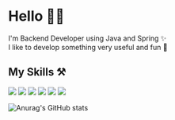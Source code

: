 
# Hello 👋🏻

I'm Backend Developer using Java and Spring ✨ </br>
I like to develop something very useful and fun 🤩

## My Skills ⚒️
<a href="" target="_blank"><img src="https://img.shields.io/badge/Spring-6DB33F?style=for-the-badge&logo=Spring&logoColor=FFFFFF"/></a>
<a href="" target="_blank"><img src="https://img.shields.io/badge/SpringBoot-6DB33F?style=for-the-badge&logo=SpringBoot&logoColor=FFFFFF"/></a>
<a href="" target="_blank"><img src="https://img.shields.io/badge/JetBrains-000000?style=for-the-badge&logo=JetBrains&logoColor=FFFFFF"/></a>
<a href="" target="_blank"><img src="https://img.shields.io/badge/Python-3776AB?style=for-the-badge&logo=Python&logoColor=FFFFFF"/></a>
<a href="" target="_blank"><img src="https://img.shields.io/badge/Notion-000000?style=for-the-badge&logo=Notion&logoColor=FFFFFF"/></a>
<a href="" target="_blank"><img src="https://img.shields.io/badge/Velog-20C997?style=for-the-badge&logo=Velog&logoColor=FFFFFF"/></a>

![Anurag's GitHub stats](https://github-readme-stats.vercel.app/api?username=Tnfls99&show_icons=true&theme=dracula)
